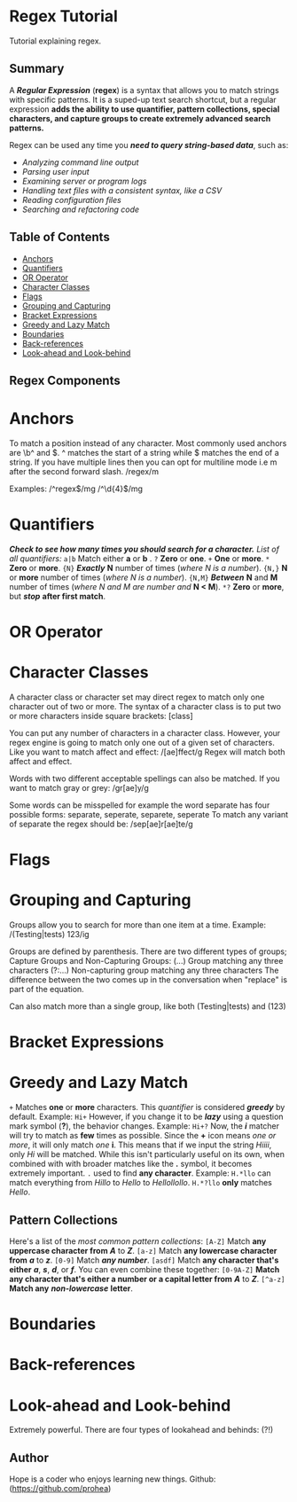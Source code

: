 # Regex Tutorial

Tutorial explaining regex.

## Summary

A __*Regular Expression*__ (__regex__) is a syntax that allows you to match strings with specific patterns. It is a suped-up text search shortcut, but a regular expression __adds the ability to use quantifier, pattern collections, special characters, and capture groups to create extremely advanced search patterns.__ 

Regex can be used any time you __*need to query string-based data*__, such as:
- *Analyzing command line output*
- *Parsing user input*
- *Examining server or program logs*
- *Handling text files with a consistent syntax, like a CSV*
- *Reading configuration files*
- *Searching and refactoring code*

## Table of Contents

- [Anchors](#anchors)
- [Quantifiers](#quantifiers)
- [OR Operator](#or-operator)
- [Character Classes](#character-classes)
- [Flags](#flags)
- [Grouping and Capturing](#grouping-and-capturing)
- [Bracket Expressions](#bracket-expressions)
- [Greedy and Lazy Match](#greedy-and-lazy-match)
- [Boundaries](#boundaries)
- [Back-references](#back-references)
- [Look-ahead and Look-behind](#look-ahead-and-look-behind)

## Regex Components

# Anchors
To match a position instead of any character. Most commonly used anchors are \b^ and $. 
^ matches the start of a string while $ matches the end of a string. If you have multiple lines then you can opt for multiline mode i.e m after the second forward slash. /regex/m

Examples:
/^regex$/mg
/^\d{4}$/mg

# Quantifiers
__*Check to see how many times you should search for a character.*__
*List of all quantifiers:*
 ```a|b``` Match either __a__ or __b__ .
```?``` __Zero__ or __one__.
```+``` __One__ or __more__.
```*``` __Zero__ or __more__.
```{N}``` __*Exactly*__ __N__ number of times (*where N is a number*).
```{N,}``` __N__ or __more__ number of times (*where N is a number*).
```{N,M}``` __*Between*__ __N__ and __M__ number of times (*where N and M are number and* **N < M**).
```*?``` __Zero__ or __more__, but __*stop*__ __after first match__.
# OR Operator

# Character Classes
A character class or character set may direct regex to match only one character out of two or more. The syntax of a character class is to put two or more characters inside square brackets: [class]

You can put any number of characters in a character class. However, your regex engine is going to match only one out of a given set of characters.
Like you want to match affect and effect: /[ae]ffect/g
Regex will match both affect and effect.

Words with two different acceptable spellings can also be matched.
If you want to match gray or grey: /gr[ae]y/g

Some words can be misspelled for example the word separate has four possible forms: separate, seperate, separete, seperate
To match any variant of separate the regex should be: /sep[ae]r[ae]te/g

# Flags

# Grouping and Capturing
Groups allow you to search for more than one item at a time. Example:
/(Testing|tests) 123/ig

Groups are defined by parenthesis. There are two different types of groups; Capture Groups and Non-Capturing Groups:
(...) Group matching any three characters
(?:...) Non-capturing group matching any three characters
The difference between the two comes up in the conversation when "replace" is part of the equation. 

Can also match more than a single group, like both (Testing|tests) and (123)

# Bracket Expressions

# Greedy and Lazy Match
```+``` Matches __one__ or __more__ characters. This *quantifier* is considered __*greedy*__ by default. Example:
```Hi+```
However, if you change it to be __*lazy*__ using a question mark symbol (__?__), the behavior changes. Example: 
```Hi+?```
Now, the __*i*__ matcher will try to match as __few__ times as possible. Since the __+__ icon means *one or more*, it will only match *one* __i__. This means that if we input the string *Hiiii*, only *Hi* will be matched. 
While this isn't particularly useful on its own, when combined with with broader matches like the __.__ symbol, it becomes extremely important. 
```.``` used to find __any character__. Example:
```H.*llo``` can match everything from *Hillo* to *Hello* to *Hellollollo*.
```H.*?llo``` __only__ matches *Hello*.

## Pattern Collections
Here's a list of the *most common pattern collections*:
```[A-Z]``` Match __any uppercase character from__ __*A*__ to __*Z*__.
```[a-z]``` Match __any lowercase character from__ __*a*__ to __*z*__.
```[0-9]``` Match __*any number*__.
```[asdf]``` Match __any character that's either__ __*a*__, __*s*__, __*d*__, or __*f*__.
You can even combine these together:
```[0-9A-Z]``` __Match any character that's either a number or a capital letter from__ __*A*__ to __*Z*__.
```[^a-z]``` __Match any__ __*non-lowercase*__ __letter__.

# Boundaries

# Back-references

# Look-ahead and Look-behind
Extremely powerful. There are four types of lookahead and behinds:
(?!)

## Author

Hope is a coder who enjoys learning new things. Github: (https://github.com/prohea)

